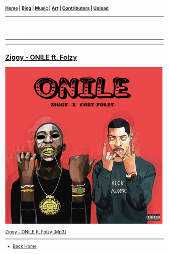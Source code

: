 <head>
  <!-- Favicon -->
  <link rel="shortcut icon" href="../../favicon.ico">
  <!-- Global site tag (gtag.js) - Google Analytics -->
  <script async src="https://www.googletagmanager.com/gtag/js?id=UA-129370470-1"></script>
  <script>
    window.dataLayer = window.dataLayer || [];
    function gtag(){dataLayer.push(arguments);}
    gtag('js', new Date());

    gtag('config', 'UA-129370470-1');
  </script>
</head>

<!-- Main Links -->
#### [Home](../../index.md) | [Blog](../../blog/index.md) | [Music](../index.md) | [Art](../../art/index.md) | [Contributors](../../contributors.md) | [Upload](../../upload.md)

- - -

## [<span style="text-decoration: underline; color: #fff;">Music</span>](../index.md)

- - -
- - -

## [Ziggy - ONILE ft. Folzy](#)	

<img src="./Onile_Ziggy-ft-Folzy.jpg" 
    width="500px" height="auto" />

<a href="https://poetrique.github.io/music-repo/singles/xyz/Onile_Ziggy-ft-Folzy.mp3"
    download="Onile_Ziggy-ft-Folzy">Ziggy - ONILE ft. Folzy [Mp3]</a>

- - -

* [Back Home](../index.md)
